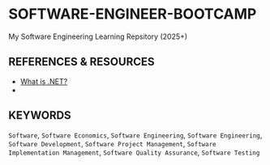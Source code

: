 # SOFTWARE-ENGINEER-BOOTCAMP
My Software Engineering Learning Repsitory (2025+)

## REFERENCES & RESOURCES
- [What is .NET?](https://dotnet.microsoft.com/en-us/learn/dotnet/what-is-dotnet)
- 
## KEYWORDS
``Software``, ``Software Economics``, ``Software Engineering``, ``Software Engineering``, ``Software Development``, ``Software Project Management``, ``Software Implementation Management``, ``Software Quality Assurance``, ``Software Testing``
